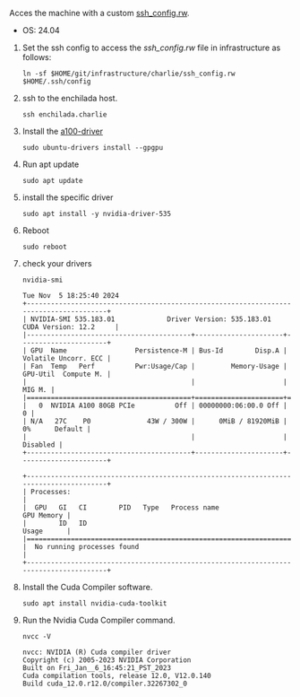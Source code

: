 Acces the machine with a custom [ssh_config.rw](https://github.com/alta3/infrastructure/blob/main/charlie/ssh_config.rw).

- OS: 24.04



1. Set the ssh config to access the *ssh_config.rw* file in infrastructure as follows:

    `ln -sf $HOME/git/infrastructure/charlie/ssh_config.rw $HOME/.ssh/config`

0. ssh to the enchilada host.

    `ssh enchilada.charlie`

0. Install the [a100-driver](https://documentation.ubuntu.com/server/how-to/graphics/install-nvidia-drivers/?_gl=1*2hy9lp*_gcl_au*MTkxMzI5MTQyNy4xNzMwODI3NTM2&_ga=2.191448611.80666114.1730827466-91634423.1724784253)

    `sudo ubuntu-drivers install --gpgpu`
   
0. Run apt update

    `sudo apt update`

0. install the specific driver

    `sudo apt install -y nvidia-driver-535`

0. Reboot

    `sudo reboot`

0. check your drivers

    `nvidia-smi`

    ```
    Tue Nov  5 18:25:40 2024
    +---------------------------------------------------------------------------------------+
    | NVIDIA-SMI 535.183.01             Driver Version: 535.183.01   CUDA Version: 12.2     |
    |-----------------------------------------+----------------------+----------------------+
    | GPU  Name                 Persistence-M | Bus-Id        Disp.A | Volatile Uncorr. ECC |
    | Fan  Temp   Perf          Pwr:Usage/Cap |         Memory-Usage | GPU-Util  Compute M. |
    |                                         |                      |               MIG M. |
    |=========================================+======================+======================|
    |   0  NVIDIA A100 80GB PCIe          Off | 00000000:06:00.0 Off |                    0 |
    | N/A   27C    P0              43W / 300W |      0MiB / 81920MiB |      0%      Default |
    |                                         |                      |             Disabled |
    +-----------------------------------------+----------------------+----------------------+
    
    +---------------------------------------------------------------------------------------+
    | Processes:                                                                            |
    |  GPU   GI   CI        PID   Type   Process name                            GPU Memory |
    |        ID   ID                                                             Usage      |
    |=======================================================================================|
    |  No running processes found                                                           |
    +---------------------------------------------------------------------------------------+
    ```

0. Install the Cuda Compiler software.

    `sudo apt install nvidia-cuda-toolkit`

0. Run the Nvidia Cuda Compiler command.

    `nvcc -V`

    ```
    nvcc: NVIDIA (R) Cuda compiler driver
    Copyright (c) 2005-2023 NVIDIA Corporation
    Built on Fri_Jan__6_16:45:21_PST_2023
    Cuda compilation tools, release 12.0, V12.0.140
    Build cuda_12.0.r12.0/compiler.32267302_0
    ```
